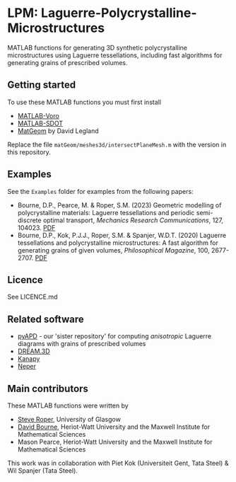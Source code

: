 # LPM: Laguerre-Polycrystalline-Microstructures
MATLAB functions for generating 3D synthetic polycrystalline microstructures using Laguerre tessellations, including fast algorithms for generating grains of prescribed volumes.

## Getting started ##

To use these MATLAB functions you must first install
* [MATLAB-Voro](https://github.com/smr29git/MATLAB-Voro)
* [MATLAB-SDOT](https://github.com/DPBourne/MATLAB-SDOT)
* [MatGeom](https://github.com/mattools/matGeom) by David Legland

Replace the file `matGeom/meshes3d/intersectPlaneMesh.m` with the version in this repository.

## Examples ##

See the `Examples` folder for examples from the following papers:
* Bourne, D.P., Pearce, M. & Roper, S.M. (2023) Geometric modelling of polycrystalline materials: Laguerre tessellations and periodic semi-discrete optimal transport, *Mechanics Research Communications*, 127, 104023. [PDF](https://www.sciencedirect.com/science/article/pii/S0093641322001550)
* Bourne, D.P., Kok, P.J.J., Roper, S.M. & Spanjer, W.D.T. (2020) Laguerre tessellations and polycrystalline microstructures: A fast algorithm for generating grains of given volumes, *Philosophical Magazine*, 100, 2677-2707. [PDF](https://www.tandfonline.com/doi/full/10.1080/14786435.2020.1790053)

## Licence ##

See LICENCE.md

## Related software ##

* [pyAPD](https://github.com/mbuze/PyAPD) - our 'sister repository' for computing *anisotropic* Laguerre diagrams with grains of prescribed volumes
* [DREAM.3D](https://github.com/BlueQuartzSoftware/DREAM3D)
* [Kanapy](https://github.com/ICAMS/Kanapy)
* [Neper](https://github.com/neperfepx/neper)

## Main contributors ##

These MATLAB functions were written by

* [Steve Roper](https://www.gla.ac.uk/schools/mathematicsstatistics/staff/stevenroper/#), University of Glasgow
* [David Bourne](http://www.macs.hw.ac.uk/~db92/), Heriot-Watt University and the Maxwell Institute for Mathematical Sciences
* Mason Pearce, Heriot-Watt University and the Maxwell Institute for Mathematical Sciences

This work was in collaboration with Piet Kok (Universiteit Gent, Tata Steel) & Wil Spanjer (Tata Steel).
